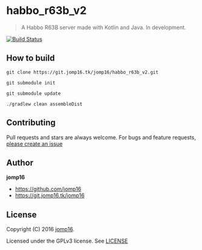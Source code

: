 # habbo_r63b_v2
> A Habbo R63B server made with Kotlin and Java. In development.

[![Build Status](https://jenkins.jomp16.tk/job/habbo_r63b_v2/badge/icon)](https://jenkins.jomp16.tk/job/habbo_r63b_v2/)

## How to build

`git clone https://git.jomp16.tk/jomp16/habbo_r63b_v2.git`

`git submodule init`

`git submodule update`

`./gradlew clean assembleDist`

## Contributing

Pull requests and stars are always welcome. For bugs and feature requests, [please create an issue](https://git.jomp16.tk/jomp16/habbo_r63b_v2/issues)

## Author

**jomp16**

+ https://github.com/jomp16
+ https://git.jomp16.tk/jomp16

## License

Copyright (C) 2016 [jomp16](https://git.jomp16.tk/).

Licensed under the GPLv3 license. See [LICENSE](LICENSE)
